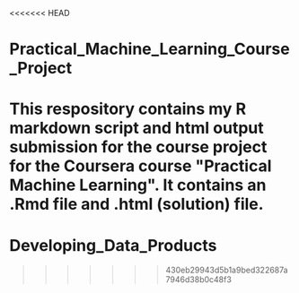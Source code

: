 <<<<<<< HEAD
# Practical_Machine_Learning_Course_Project
This respository contains my R markdown script and html output submission for the course project for the Coursera course "Practical Machine Learning". It contains an .Rmd file and .html (solution) file.
=======
# Developing_Data_Products
>>>>>>> 430eb29943d5b1a9bed322687a7946d38b0c48f3
